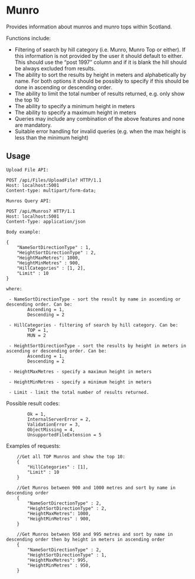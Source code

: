 # Munro

Provides information about munros and munro tops within Scotland.

Functions include:

- Filtering of search by hill category (i.e. Munro, Munro Top or either). If this information is
not provided by the user it should default to either. This should use the “post 1997”
column and if it is blank the hill should be always excluded from results.
- The ability to sort the results by height in meters and alphabetically by name. For both
options it should be possibly to specify if this should be done in ascending or descending
order.
- The ability to limit the total number of results returned, e.g. only show the top 10
- The ability to specify a minimum height in meters
- The ability to specify a maximum height in meters
- Queries may include any combination of the above features and none are mandatory.
- Suitable error handling for invalid queries (e.g. when the max height is less than the
minimum height)

## Usage

```
Upload File API:

POST /api/Files/UploadFile? HTTP/1.1
Host: localhost:5001
Content-type: multipart/form-data; 

Munros Query API:

POST /api/Munros? HTTP/1.1
Host: localhost:5001
Content-Type: application/json

Body example:

{
	"NameSortDirectionType" : 1,
	"HeightSortDirectionType" : 2,
	"HeightMaxMetres": 1000,
	"HeightMinMetres" : 900,
	"HillCategories" : [1, 2],
	"Limit" : 10
}

where:

 - NameSortDirectionType - sort the result by name in ascending or descending order. Can be:
        Ascending = 1,
        Descending = 2
        
 - HillCategories - filtering of search by hill category. Can be:
        TOP = 1,
        MUN = 2
        
 - HeightSortDirectionType - sort the results by height in meters in ascending or descending order. Can be:
        Ascending = 1,
        Descending = 2
        
 - HeightMaxMetres - specify a maximun height in meters
 
 - HeightMinMetres - specify a minimum height in meters
 
 - Limit - limit the total number of results returned.
```

Possible result codes:

```
        Ok = 1,
        InternalServerError = 2,
        ValidationError = 3,
        ObjectMissing = 4,
        UnsupportedFileExtension = 5
```

Examples of requests:

```
	//Get all TOP Munros and show the top 10:
	{
		"HillCategories" : [1],
		"Limit" : 10
	}
	
	//Get Munros between 900 and 1000 metres and sort by name in descending order
	{
		"NameSortDirectionType" : 2,
		"HeightSortDirectionType" : 2,
		"HeightMaxMetres": 1000,
		"HeightMinMetres" : 900,
	}
	
	//Get Munros between 950 and 995 metres and sort by name in descending order then by height in meters in ascending order
	{
		"NameSortDirectionType" : 2,
		"HeightSortDirectionType" : 1,
		"HeightMaxMetres": 995,
		"HeightMinMetres" : 950,
	}
```
